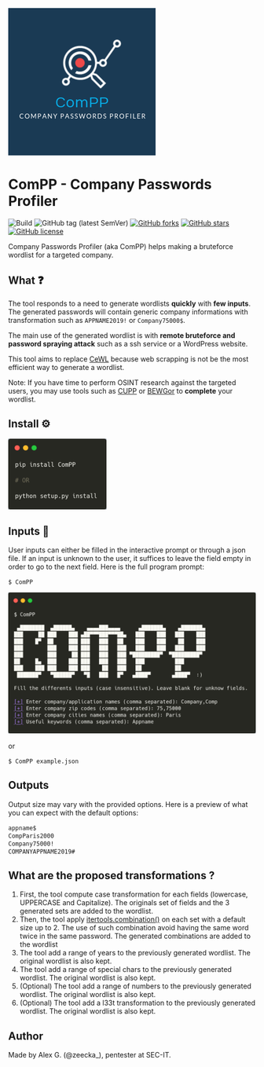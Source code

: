 <img src="static/logo.png" alt="ComPP" width="300px">

# ComPP - Company Passwords Profiler

![Build](https://img.shields.io/badge/Built%20with-Python3-Blue)
![GitHub tag (latest SemVer)](https://img.shields.io/github/tag/sec-it/ComPP)
[![GitHub forks](https://img.shields.io/github/forks/sec-it/ComPP)](https://github.com/sec-it/ComPP/network)
[![GitHub stars](https://img.shields.io/github/stars/sec-it/ComPP)](https://github.com/sec-it/ComPP/stargazers)
[![GitHub license](https://img.shields.io/github/license/sec-it/ComPP)](https://github.com/sec-it/ComPP/blob/master/LICENSE.txt)

Company Passwords Profiler (aka ComPP) helps making a bruteforce wordlist for a targeted company.

## What ❓

The tool responds to a need to generate wordlists **quickly** with **few inputs**. The generated passwords will contain generic company informations with transformation such as `APPNAME2019!` or `Company75000$`.

The main use of the generated wordlist is with **remote bruteforce and password spraying attack** such as a ssh service or a WordPress website.

This tool aims to replace [CeWL](https://github.com/digininja/CeWL) because web scrapping is not be the most efficient way to generate a wordlist.

Note: If you have time to perform OSINT research against the targeted users, you may use tools such as [CUPP](https://github.com/Mebus/cupp) or [BEWGor](https://github.com/berzerk0/BEWGor) to **complete** your wordlist.

## Install ⚙️

<img src="static/install.png" alt="Install" width="200px">

## Inputs 🔡

User inputs can either be filled in the interactive prompt or through a json file. If an input is unknown to the user, it suffices to leave the field empty in order to go to the next field. Here is the full program prompt:

```text
$ ComPP
```

<img src="static/compp.png" alt="Install" width="675px">

or

```text
$ ComPP example.json
```

## Outputs

Output size may vary with the provided options. Here is a preview of what you can expect with the default options:

```text
appname$
CompParis2000
Company75000!
COMPANYAPPNAME2019#
```

## What are the proposed transformations ?

1. First, the tool compute case transformation for each fields (lowercase, UPPERCASE and Capitalize). The originals set of fields and the 3 generated sets are added to the wordlist.
2. Then, the tool apply [itertools.combination()](https://docs.python.org/3/library/itertools.html#itertools.permutations) on each set with a default size up to 2. The use of such combination avoid having the same word twice in the same password. The generated combinations are added to the wordlist
3. The tool add a range of years to the previously generated wordlist. The original wordlist is also kept.
4. The tool add a range of special chars to the previously generated wordlist. The original wordlist is also kept.
5. (Optional) The tool add a range of numbers to the previously generated wordlist. The original wordlist is also kept.
6. (Optional) The tool add a l33t transformation to the previously generated wordlist. The original wordlist is also kept.

## Author

Made by Alex G. (@zeecka_), pentester at SEC-IT.